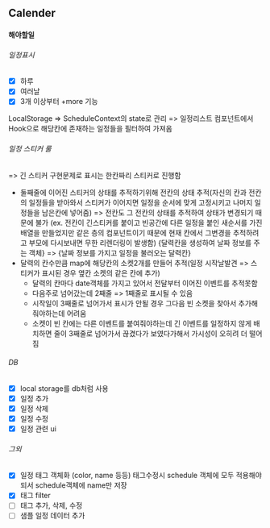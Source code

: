 ## Calender

#### 해야할일

###### 일정표시

- [x] 하루
- [x] 여러날
- [x] 3개 이상부터 +more 기능

LocalStorage => ScheduleContext의 state로 관리 => 일정리스트 컴포넌트에서 Hook으로 해당칸에 존재하는 일정들을 필터하여 가져옴

###### 일정 스티커 룰

=> 긴 스티커 구현문제로 표시는 한칸짜리 스티커로 진행함

- 둘째줄에 이어진 스티커의 상태를 추적하기위해 전칸의 상태 추적(자신의 칸과 전칸의 일정들을 받아와서 스티커가 이어지면 일정을 순서에 맞게 고정시키고 나머지 일정들을 남은칸에 넣어줌)
  => 전칸도 그 전칸의 상태를 추적하여 상태가 변경되기 때문에 불가
  (ex. 전칸이 긴스티커를 붙이고 빈공간에 다른 일정을 붙인 새순서를 가진 배열을 만들었지만 같은 층의 컴포넌트이기 때문에 현재 칸에서 그변경을 추적하려고 부모에 다시보내면 무한 리렌더링이 발생함)
  {달력칸을 생성하여 날짜 정보를 주는 객체} => {날짜 정보를 가지고 일정을 불러오는 달력칸}
- 달력의 칸수만큼 map에 해당칸의 소켓2개를 만들어 추적(일정 시작날발견 => 스티커가 표시된 경우 옆칸 소켓의 같은 칸에 추가)
  - 달력의 칸마다 date객체를 가지고 있어서 전달부터 이어진 이벤트를 추적못함
  - 다음주로 넘어갔는데 2째줄 => 1째줄로 표시될 수 있음
  - 시작일이 3째줄로 넘어가서 표시가 안될 경우 그다음 빈 소켓을 찾아서 추가해 줘야하는데 어려움
  - 소켓이 빈 칸에는 다른 이벤트를 붙여줘야하는데 긴 이벤트를 일정하지 않게 배치하면 줄이 3째줄로 넘어가서 끊겼다가 보였다가해서 가시성이 오히려 더 떨어짐

###### DB

- [x] local storage를 db처럼 사용
- [x] 일정 추가
- [x] 일정 삭제
- [x] 일정 수정
- [x] 일정 관련 ui

###### 그외

- [x] 일정 태그 객체화 (color, name 등등) 태그수정시 schedule 객체에 모두 적용해야 되서 schedule객체에 name만 저장
- [x] 태그 filter
- [ ] 태그 추가, 삭제, 수정
- [ ] 샘플 일정 데이터 추가
